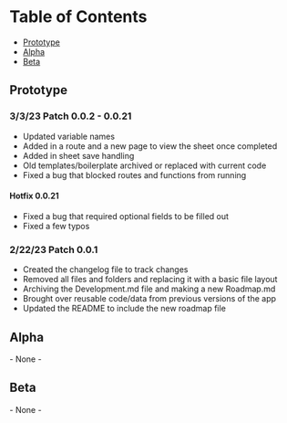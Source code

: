 # Table of Contents
- [Prototype](#Prototype)
- [Alpha](#Alpha)
- [Beta](#Beta)

## Prototype
### 3/3/23 Patch 0.0.2 - 0.0.21
- Updated variable names
- Added in a route and a new page to view the sheet once completed
- Added in sheet save handling
- Old templates/boilerplate archived or replaced with current code
- Fixed a bug that blocked routes and functions from running
#### Hotfix 0.0.21
- Fixed a bug that required optional fields to be filled out
- Fixed a few typos
### 2/22/23 Patch 0.0.1
- Created the changelog file to track changes
- Removed all files and folders and replacing it with a basic file layout
- Archiving the Development.md file and making a new Roadmap.md
- Brought over reusable code/data from previous versions of the app
- Updated the README to include the new roadmap file

## Alpha
\- None -

## Beta
\- None -
